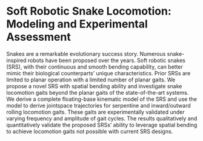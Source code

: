 # Soft Robotic Snake Locomotion: Modeling and Experimental Assessment

Snakes are a remarkable evolutionary success story. Numerous snake-inspired robots have been proposed over the years. Soft robotic snakes (SRS), with their continuous and smooth bending capability, can better mimic their biological counterparts’ unique characteristics. Prior SRSs are limited to planar operation with a limited number of planar gaits. We propose a novel SRS with spatial bending ability and investigate snake locomotion gaits beyond the planar gaits of the state-of-the-art systems. We derive a complete floating-base kinematic model of the SRS and use the model to derive jointspace trajectories for serpentine and inward/outward rolling locomotion gaits. These gaits are experimentally validated under varying frequency and amplitude of gait cycles. The results qualitatively and quantitatively validate the proposed SRSs’ ability to leverage spatial bending to achieve locomotion gaits not possible with current SRS designs.
